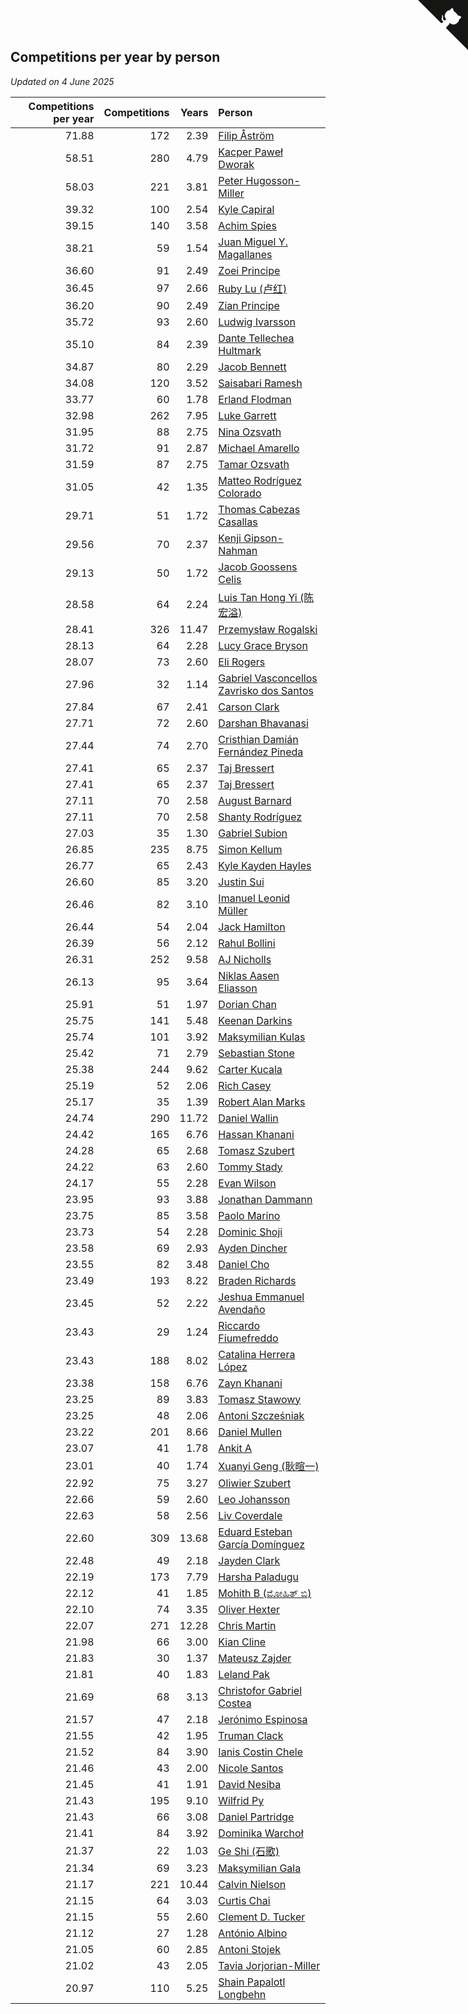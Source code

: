 ## Competitions per year by person

*Updated on  4 June 2025*

| Competitions per year | Competitions | Years | Person |
| ---: | ---: | ---: | :--- |
| 71.88 | 172 | 2.39 | [Filip Åström](https://www.worldcubeassociation.org/persons/2023ASTR01) |
| 58.51 | 280 | 4.79 | [Kacper Paweł Dworak](https://www.worldcubeassociation.org/persons/2020DWOR01) |
| 58.03 | 221 | 3.81 | [Peter Hugosson-Miller](https://www.worldcubeassociation.org/persons/2021HUGO01) |
| 39.32 | 100 | 2.54 | [Kyle Capiral](https://www.worldcubeassociation.org/persons/2022CAPI02) |
| 39.15 | 140 | 3.58 | [Achim Spies](https://www.worldcubeassociation.org/persons/2021SPIE01) |
| 38.21 | 59 | 1.54 | [Juan Miguel Y. Magallanes](https://www.worldcubeassociation.org/persons/2023MAGA09) |
| 36.60 | 91 | 2.49 | [Zoei Principe](https://www.worldcubeassociation.org/persons/2022PRIN09) |
| 36.45 | 97 | 2.66 | [Ruby Lu (卢红)](https://www.worldcubeassociation.org/persons/2022LURU01) |
| 36.20 | 90 | 2.49 | [Zian Principe](https://www.worldcubeassociation.org/persons/2022PRIN08) |
| 35.72 | 93 | 2.60 | [Ludwig Ivarsson](https://www.worldcubeassociation.org/persons/2022IVAR01) |
| 35.10 | 84 | 2.39 | [Dante Tellechea Hultmark](https://www.worldcubeassociation.org/persons/2023HULT01) |
| 34.87 | 80 | 2.29 | [Jacob Bennett](https://www.worldcubeassociation.org/persons/2023BENN04) |
| 34.08 | 120 | 3.52 | [Saisabari Ramesh](https://www.worldcubeassociation.org/persons/2021RAME01) |
| 33.77 | 60 | 1.78 | [Erland Flodman](https://www.worldcubeassociation.org/persons/2023FLOD01) |
| 32.98 | 262 | 7.95 | [Luke Garrett](https://www.worldcubeassociation.org/persons/2017GARR05) |
| 31.95 | 88 | 2.75 | [Nina Ozsvath](https://www.worldcubeassociation.org/persons/2022OZSV03) |
| 31.72 | 91 | 2.87 | [Michael Amarello](https://www.worldcubeassociation.org/persons/2022AMAR09) |
| 31.59 | 87 | 2.75 | [Tamar Ozsvath](https://www.worldcubeassociation.org/persons/2022OZSV04) |
| 31.05 | 42 | 1.35 | [Matteo Rodríguez Colorado](https://www.worldcubeassociation.org/persons/2024COLO04) |
| 29.71 | 51 | 1.72 | [Thomas Cabezas Casallas](https://www.worldcubeassociation.org/persons/2023CASA08) |
| 29.56 | 70 | 2.37 | [Kenji Gipson-Nahman](https://www.worldcubeassociation.org/persons/2023GIPS01) |
| 29.13 | 50 | 1.72 | [Jacob Goossens Celis](https://www.worldcubeassociation.org/persons/2023CELI06) |
| 28.58 | 64 | 2.24 | [Luis Tan Hong Yi (陈宏溢)](https://www.worldcubeassociation.org/persons/2023YILU01) |
| 28.41 | 326 | 11.47 | [Przemysław Rogalski](https://www.worldcubeassociation.org/persons/2013ROGA02) |
| 28.13 | 64 | 2.28 | [Lucy Grace Bryson](https://www.worldcubeassociation.org/persons/2023BRYS01) |
| 28.07 | 73 | 2.60 | [Eli Rogers](https://www.worldcubeassociation.org/persons/2022ROGE05) |
| 27.96 | 32 | 1.14 | [Gabriel Vasconcellos Zavrisko dos Santos](https://www.worldcubeassociation.org/persons/2024SANT39) |
| 27.84 | 67 | 2.41 | [Carson Clark](https://www.worldcubeassociation.org/persons/2023CLAR02) |
| 27.71 | 72 | 2.60 | [Darshan Bhavanasi](https://www.worldcubeassociation.org/persons/2022BHAV01) |
| 27.44 | 74 | 2.70 | [Cristhian Damián Fernández Pineda](https://www.worldcubeassociation.org/persons/2022PINE05) |
| 27.41 | 65 | 2.37 | [Taj Bressert](https://www.worldcubeassociation.org/persons/2023BRES01) |
| 27.41 | 65 | 2.37 | [Taj Bressert](https://www.worldcubeassociation.org/persons/2023BRES01) |
| 27.11 | 70 | 2.58 | [August Barnard](https://www.worldcubeassociation.org/persons/2022BARN21) |
| 27.11 | 70 | 2.58 | [Shanty Rodríguez](https://www.worldcubeassociation.org/persons/2022CUBI01) |
| 27.03 | 35 | 1.30 | [Gabriel Subion](https://www.worldcubeassociation.org/persons/2024SUBI01) |
| 26.85 | 235 | 8.75 | [Simon Kellum](https://www.worldcubeassociation.org/persons/2016KELL12) |
| 26.77 | 65 | 2.43 | [Kyle Kayden Hayles](https://www.worldcubeassociation.org/persons/2022HAYL02) |
| 26.60 | 85 | 3.20 | [Justin Sui](https://www.worldcubeassociation.org/persons/2022SUIJ01) |
| 26.46 | 82 | 3.10 | [Imanuel Leonid Müller](https://www.worldcubeassociation.org/persons/2022MULL02) |
| 26.44 | 54 | 2.04 | [Jack Hamilton](https://www.worldcubeassociation.org/persons/2023HAMI08) |
| 26.39 | 56 | 2.12 | [Rahul Bollini](https://www.worldcubeassociation.org/persons/2023BOLL01) |
| 26.31 | 252 | 9.58 | [AJ Nicholls](https://www.worldcubeassociation.org/persons/2015NICH04) |
| 26.13 | 95 | 3.64 | [Niklas Aasen Eliasson](https://www.worldcubeassociation.org/persons/2021ELIA01) |
| 25.91 | 51 | 1.97 | [Dorian Chan](https://www.worldcubeassociation.org/persons/2023DORI01) |
| 25.75 | 141 | 5.48 | [Keenan Darkins](https://www.worldcubeassociation.org/persons/2019DARK02) |
| 25.74 | 101 | 3.92 | [Maksymilian Kulas](https://www.worldcubeassociation.org/persons/2021KULA02) |
| 25.42 | 71 | 2.79 | [Sebastian Stone](https://www.worldcubeassociation.org/persons/2022STON09) |
| 25.38 | 244 | 9.62 | [Carter Kucala](https://www.worldcubeassociation.org/persons/2015KUCA01) |
| 25.19 | 52 | 2.06 | [Rich Casey](https://www.worldcubeassociation.org/persons/2023CASE06) |
| 25.17 | 35 | 1.39 | [Robert Alan Marks](https://www.worldcubeassociation.org/persons/2024MARK03) |
| 24.74 | 290 | 11.72 | [Daniel Wallin](https://www.worldcubeassociation.org/persons/2013WALL03) |
| 24.42 | 165 | 6.76 | [Hassan Khanani](https://www.worldcubeassociation.org/persons/2018KHAN26) |
| 24.28 | 65 | 2.68 | [Tomasz Szubert](https://www.worldcubeassociation.org/persons/2022SZUB02) |
| 24.22 | 63 | 2.60 | [Tommy Stady](https://www.worldcubeassociation.org/persons/2022STAD01) |
| 24.17 | 55 | 2.28 | [Evan Wilson](https://www.worldcubeassociation.org/persons/2023WILS11) |
| 23.95 | 93 | 3.88 | [Jonathan Dammann](https://www.worldcubeassociation.org/persons/2021DAMM01) |
| 23.75 | 85 | 3.58 | [Paolo Marino](https://www.worldcubeassociation.org/persons/2021MARI04) |
| 23.73 | 54 | 2.28 | [Dominic Shoji](https://www.worldcubeassociation.org/persons/2023SHOJ01) |
| 23.58 | 69 | 2.93 | [Ayden Dincher](https://www.worldcubeassociation.org/persons/2022DINC01) |
| 23.55 | 82 | 3.48 | [Daniel Cho](https://www.worldcubeassociation.org/persons/2021CHOD01) |
| 23.49 | 193 | 8.22 | [Braden Richards](https://www.worldcubeassociation.org/persons/2017RICH02) |
| 23.45 | 52 | 2.22 | [Jeshua Emmanuel Avendaño](https://www.worldcubeassociation.org/persons/2023AVEN01) |
| 23.43 | 29 | 1.24 | [Riccardo Fiumefreddo](https://www.worldcubeassociation.org/persons/2024RICC01) |
| 23.43 | 188 | 8.02 | [Catalina Herrera López](https://www.worldcubeassociation.org/persons/2017LOPE31) |
| 23.38 | 158 | 6.76 | [Zayn Khanani](https://www.worldcubeassociation.org/persons/2018KHAN28) |
| 23.25 | 89 | 3.83 | [Tomasz Stawowy](https://www.worldcubeassociation.org/persons/2021STAW01) |
| 23.25 | 48 | 2.06 | [Antoni Szcześniak](https://www.worldcubeassociation.org/persons/2023SZCZ04) |
| 23.22 | 201 | 8.66 | [Daniel Mullen](https://www.worldcubeassociation.org/persons/2016MULL04) |
| 23.07 | 41 | 1.78 | [Ankit A](https://www.worldcubeassociation.org/persons/2023AANK01) |
| 23.01 | 40 | 1.74 | [Xuanyi Geng (耿暄一)](https://www.worldcubeassociation.org/persons/2023GENG02) |
| 22.92 | 75 | 3.27 | [Oliwier Szubert](https://www.worldcubeassociation.org/persons/2022SZUB01) |
| 22.66 | 59 | 2.60 | [Leo Johansson](https://www.worldcubeassociation.org/persons/2022JOHA08) |
| 22.63 | 58 | 2.56 | [Liv Coverdale](https://www.worldcubeassociation.org/persons/2022COVE02) |
| 22.60 | 309 | 13.68 | [Eduard Esteban García Domínguez](https://www.worldcubeassociation.org/persons/2011EDUA01) |
| 22.48 | 49 | 2.18 | [Jayden Clark](https://www.worldcubeassociation.org/persons/2023CLAR13) |
| 22.19 | 173 | 7.79 | [Harsha Paladugu](https://www.worldcubeassociation.org/persons/2017PALA08) |
| 22.12 | 41 | 1.85 | [Mohith B (ಮೋಹಿತ್ ಬಿ)](https://www.worldcubeassociation.org/persons/2023BMOH01) |
| 22.10 | 74 | 3.35 | [Oliver Hexter](https://www.worldcubeassociation.org/persons/2022HEXT01) |
| 22.07 | 271 | 12.28 | [Chris Martin](https://www.worldcubeassociation.org/persons/2013MART03) |
| 21.98 | 66 | 3.00 | [Kian Cline](https://www.worldcubeassociation.org/persons/2022CLIN01) |
| 21.83 | 30 | 1.37 | [Mateusz Zajder](https://www.worldcubeassociation.org/persons/2024ZAJD01) |
| 21.81 | 40 | 1.83 | [Leland Pak](https://www.worldcubeassociation.org/persons/2023PAKL02) |
| 21.69 | 68 | 3.13 | [Christofor Gabriel Costea](https://www.worldcubeassociation.org/persons/2022COST03) |
| 21.57 | 47 | 2.18 | [Jerónimo Espinosa](https://www.worldcubeassociation.org/persons/2023ESPI07) |
| 21.55 | 42 | 1.95 | [Truman Clack](https://www.worldcubeassociation.org/persons/2023CLAC02) |
| 21.52 | 84 | 3.90 | [Ianis Costin Chele](https://www.worldcubeassociation.org/persons/2021CHEL01) |
| 21.46 | 43 | 2.00 | [Nicole Santos](https://www.worldcubeassociation.org/persons/2023SANT45) |
| 21.45 | 41 | 1.91 | [David Nesiba](https://www.worldcubeassociation.org/persons/2023NESI01) |
| 21.43 | 195 | 9.10 | [Wilfrid Py](https://www.worldcubeassociation.org/persons/2016PYWI01) |
| 21.43 | 66 | 3.08 | [Daniel Partridge](https://www.worldcubeassociation.org/persons/2022PART02) |
| 21.41 | 84 | 3.92 | [Dominika Warchoł](https://www.worldcubeassociation.org/persons/2021WARC01) |
| 21.37 | 22 | 1.03 | [Ge Shi (石歌)](https://www.worldcubeassociation.org/persons/2024GESH01) |
| 21.34 | 69 | 3.23 | [Maksymilian Gala](https://www.worldcubeassociation.org/persons/2022GALA01) |
| 21.17 | 221 | 10.44 | [Calvin Nielson](https://www.worldcubeassociation.org/persons/2014NIEL03) |
| 21.15 | 64 | 3.03 | [Curtis Chai](https://www.worldcubeassociation.org/persons/2022CHAI02) |
| 21.15 | 55 | 2.60 | [Clement D. Tucker](https://www.worldcubeassociation.org/persons/2022TUCK09) |
| 21.12 | 27 | 1.28 | [António Albino](https://www.worldcubeassociation.org/persons/2024ALBI01) |
| 21.05 | 60 | 2.85 | [Antoni Stojek](https://www.worldcubeassociation.org/persons/2022STOJ03) |
| 21.02 | 43 | 2.05 | [Tavia Jorjorian-Miller](https://www.worldcubeassociation.org/persons/2023JORJ01) |
| 20.97 | 110 | 5.25 | [Shain Papalotl Longbehn](https://www.worldcubeassociation.org/persons/2020LONG05) |


<a href="https://github.com/jonatanklosko/wca_statistics" class="github-corner" aria-label="View source on Github"><svg width="80" height="80" viewBox="0 0 250 250" style="fill:#151513; color:#fff; position: absolute; top: 0; border: 0; right: 0;" aria-hidden="true"><path d="M0,0 L115,115 L130,115 L142,142 L250,250 L250,0 Z"></path><path d="M128.3,109.0 C113.8,99.7 119.0,89.6 119.0,89.6 C122.0,82.7 120.5,78.6 120.5,78.6 C119.2,72.0 123.4,76.3 123.4,76.3 C127.3,80.9 125.5,87.3 125.5,87.3 C122.9,97.6 130.6,101.9 134.4,103.2" fill="currentColor" style="transform-origin: 130px 106px;" class="octo-arm"></path><path d="M115.0,115.0 C114.9,115.1 118.7,116.5 119.8,115.4 L133.7,101.6 C136.9,99.2 139.9,98.4 142.2,98.6 C133.8,88.0 127.5,74.4 143.8,58.0 C148.5,53.4 154.0,51.2 159.7,51.0 C160.3,49.4 163.2,43.6 171.4,40.1 C171.4,40.1 176.1,42.5 178.8,56.2 C183.1,58.6 187.2,61.8 190.9,65.4 C194.5,69.0 197.7,73.2 200.1,77.6 C213.8,80.2 216.3,84.9 216.3,84.9 C212.7,93.1 206.9,96.0 205.4,96.6 C205.1,102.4 203.0,107.8 198.3,112.5 C181.9,128.9 168.3,122.5 157.7,114.1 C157.9,116.9 156.7,120.9 152.7,124.9 L141.0,136.5 C139.8,137.7 141.6,141.9 141.8,141.8 Z" fill="currentColor" class="octo-body"></path></svg></a><style>.github-corner:hover .octo-arm{animation:octocat-wave 560ms ease-in-out}@keyframes octocat-wave{0%,100%{transform:rotate(0)}20%,60%{transform:rotate(-25deg)}40%,80%{transform:rotate(10deg)}}@media (max-width:500px){.github-corner:hover .octo-arm{animation:none}.github-corner .octo-arm{animation:octocat-wave 560ms ease-in-out}}</style>
